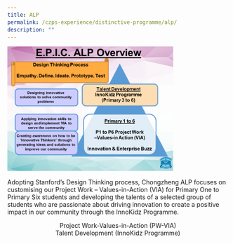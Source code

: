 ```yaml
---
title: ALP
permalink: /czps-experience/distinctive-programme/alp/
description: ""
---
```

<img style="width: 75%;" src="/images/alp1.png" />
<p>Adopting Stanford&rsquo;s Design Thinking process, Chongzheng ALP focuses on customising our Project Work &ndash; Values-in-Action (VIA) for Primary One to Primary Six students and developing the talents of a selected group of students who are passionate about driving innovation to create a positive impact in our community through the InnoKidz Programme.</p>
<p style="text-align: center;">Project Work-Values-in-Action (PW-VIA)<br />Talent Development (InnoKidz Programme)</p>
